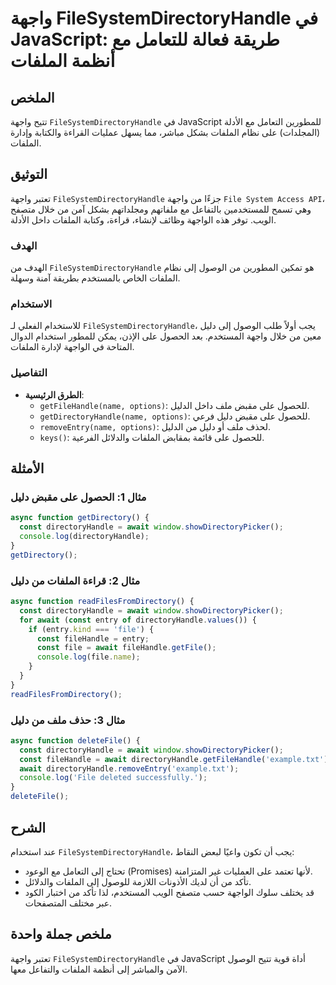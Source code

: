 <!--
Meta Description: # واجهة FileSystemDirectoryHandle في JavaScript: طريقة فعالة للتعامل مع أنظمة الملفات ## الملخص تتيح واجهة `FileSystemDirectoryHandle` في JavaScript ل...
Meta Keywords: الملفات, filesystemdirectoryhandle, على, const, directoryhandle
-->

# واجهة FileSystemDirectoryHandle في JavaScript: طريقة فعالة للتعامل مع أنظمة الملفات

## الملخص
تتيح واجهة `FileSystemDirectoryHandle` في JavaScript للمطورين التعامل مع الأدلة (المجلدات) على نظام الملفات بشكل مباشر، مما يسهل عمليات القراءة والكتابة وإدارة الملفات.

## التوثيق
تعتبر واجهة `FileSystemDirectoryHandle` جزءًا من واجهة `File System Access API`، وهي تسمح للمستخدمين بالتفاعل مع ملفاتهم ومجلداتهم بشكل آمن من خلال متصفح الويب. توفر هذه الواجهة وظائف لإنشاء، قراءة، وكتابة الملفات داخل الأدلة.

### الهدف
الهدف من `FileSystemDirectoryHandle` هو تمكين المطورين من الوصول إلى نظام الملفات الخاص بالمستخدم بطريقة آمنة وسهلة.

### الاستخدام
للاستخدام الفعلي لـ `FileSystemDirectoryHandle`، يجب أولاً طلب الوصول إلى دليل معين من خلال واجهة المستخدم. بعد الحصول على الإذن، يمكن للمطور استخدام الدوال المتاحة في الواجهة لإدارة الملفات.

### التفاصيل
- **الطرق الرئيسية**:
  - `getFileHandle(name, options)`: للحصول على مقبض ملف داخل الدليل.
  - `getDirectoryHandle(name, options)`: للحصول على مقبض دليل فرعي.
  - `removeEntry(name, options)`: لحذف ملف أو دليل من الدليل.
  - `keys()`: للحصول على قائمة بمقابض الملفات والدلائل الفرعية.

## الأمثلة
### مثال 1: الحصول على مقبض دليل
```javascript
async function getDirectory() {
  const directoryHandle = await window.showDirectoryPicker();
  console.log(directoryHandle);
}
getDirectory();
```

### مثال 2: قراءة الملفات من دليل
```javascript
async function readFilesFromDirectory() {
  const directoryHandle = await window.showDirectoryPicker();
  for await (const entry of directoryHandle.values()) {
    if (entry.kind === 'file') {
      const fileHandle = entry;
      const file = await fileHandle.getFile();
      console.log(file.name);
    }
  }
}
readFilesFromDirectory();
```

### مثال 3: حذف ملف من دليل
```javascript
async function deleteFile() {
  const directoryHandle = await window.showDirectoryPicker();
  const fileHandle = await directoryHandle.getFileHandle('example.txt');
  await directoryHandle.removeEntry('example.txt');
  console.log('File deleted successfully.');
}
deleteFile();
```

## الشرح
عند استخدام `FileSystemDirectoryHandle`، يجب أن تكون واعيًا لبعض النقاط:
- تحتاج إلى التعامل مع الوعود (Promises) لأنها تعتمد على العمليات غير المتزامنة.
- تأكد من أن لديك الأذونات اللازمة للوصول إلى الملفات والدلائل.
- قد يختلف سلوك الواجهة حسب متصفح الويب المستخدم، لذا تأكد من اختبار الكود عبر مختلف المتصفحات.

## ملخص جملة واحدة
تعتبر واجهة `FileSystemDirectoryHandle` في JavaScript أداة قوية تتيح الوصول الآمن والمباشر إلى أنظمة الملفات والتفاعل معها.
